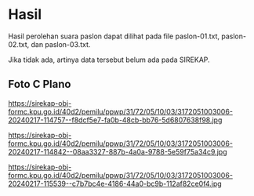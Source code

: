 # Hasil

Hasil perolehan suara paslon dapat dilihat pada file paslon-01.txt, paslon-02.txt, dan paslon-03.txt.

Jika tidak ada, artinya data tersebut belum ada pada SIREKAP.

## Foto C Plano

https://sirekap-obj-formc.kpu.go.id/40d2/pemilu/ppwp/31/72/05/10/03/3172051003006-20240217-114757--f8dcf5e7-fa0b-48cb-bb76-5d6807638f98.jpg

https://sirekap-obj-formc.kpu.go.id/40d2/pemilu/ppwp/31/72/05/10/03/3172051003006-20240217-114842--08aa3327-887b-4a0a-9788-5e59f75a34c9.jpg

https://sirekap-obj-formc.kpu.go.id/40d2/pemilu/ppwp/31/72/05/10/03/3172051003006-20240217-115539--c7b7bc4e-4186-44a0-bc9b-112af82ce0f4.jpg
